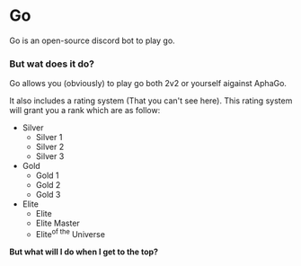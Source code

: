 # Go

Go is an open-source discord bot to play go.

### But wat does it do?
Go allows you (obviously) to play go both 2v2 or yourself aigainst AphaGo.

It also includes a rating system (That you can't see here).
This rating system will grant you a rank which are as follow:
* Silver
  * Silver 1
  * Silver 2
  * Silver 3
* Gold
  * Gold 1
  * Gold 2
  * Gold 3
* Elite
  * Elite
  * Elite Master
  * Elite<sup>of the</sup> Universe
  
**But what will I do when I get to the top?**
